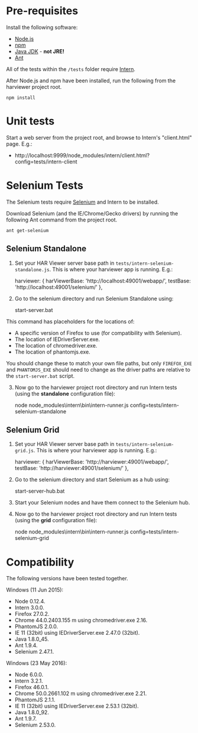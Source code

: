 # Pre-requisites

Install the following software:

- [Node.js](https://docs.npmjs.com/getting-started/installing-node)
- [npm](https://docs.npmjs.com/getting-started/installing-node)
- [Java JDK](http://www.oracle.com/technetwork/java/javase/downloads/index.html) - **not JRE!**
- [Ant](http://ant.apache.org/)

All of the tests within the `/tests` folder require [Intern](https://github.com/theintern/intern/).

After Node.js and npm have been installed, run the following from the harviewer project root.

    npm install


# Unit tests

Start a web server from the project root, and browse to Intern's "client.html" page. E.g.:

- http://localhost:9999/node_modules/intern/client.html?config=tests/intern-client


# Selenium Tests

The Selenium tests require [Selenium](http://www.seleniumhq.org/download/) and Intern to be installed.

Download Selenium (and the IE/Chrome/Gecko drivers) by running the following Ant command from the project root.

    ant get-selenium


## Selenium Standalone

1) Set your HAR Viewer server base path in `tests/intern-selenium-standalone.js`.  This is where your harviewer app is running.  E.g.:

    harviewer: {
      harViewerBase: 'http://localhost:49001/webapp/',
      testBase: 'http://localhost:49001/selenium/'
    },

2) Go to the selenium directory and run Selenium Standalone using:

    start-server.bat

This command has placeholders for the locations of:

- A specific version of Firefox to use (for compatibility with Selenium).
- The location of IEDriverServer.exe.
- The location of chromedriver.exe.
- The location of phantomjs.exe.

You should change these to match your own file paths, but only `FIREFOX_EXE` and `PHANTOMJS_EXE` should need to change as the driver paths are relative to the `start-server.bat` script.

3) Now go to the harviewer project root directory and run Intern tests (using the **standalone** configuration file):

    node node_modules\intern\bin\intern-runner.js config=tests/intern-selenium-standalone


## Selenium Grid

1) Set your HAR Viewer server base path in `tests/intern-selenium-grid.js`.  This is where your harviewer app is running.  E.g.:

    harviewer: {
      harViewerBase: 'http://harviewer:49001/webapp/',
      testBase: 'http://harviewer:49001/selenium/'
    },

2) Go to the selenium directory and start Selenium as a hub using:

    start-server-hub.bat

3) Start your Selenium nodes and have them connect to the Selenium hub.

4) Now go to the harviewer project root directory and run Intern tests (using the **grid** configuration file):

    node node_modules\intern\bin\intern-runner.js config=tests/intern-selenium-grid


# Compatibility

The following versions have been tested together.

Windows (11 Jun 2015):

- Node 0.12.4.
- Intern 3.0.0.
- Firefox 27.0.2.
- Chrome 44.0.2403.155 m using chromedriver.exe 2.16.
- PhantomJS 2.0.0.
- IE 11 (32bit) using IEDriverServer.exe 2.47.0 (32bit).
- Java 1.8.0_45.
- Ant 1.9.4.
- Selenium 2.47.1.

Windows (23 May 2016):

- Node 6.0.0.
- Intern 3.2.1.
- Firefox 46.0.1.
- Chrome 50.0.2661.102 m using chromedriver.exe 2.21.
- PhantomJS 2.1.1.
- IE 11 (32bit) using IEDriverServer.exe 2.53.1 (32bit).
- Java 1.8.0_92.
- Ant 1.9.7.
- Selenium 2.53.0.
